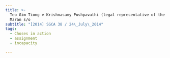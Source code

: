 ```yaml
---
title: >-
  Teo Gim Tiong v Krishnasamy Pushpavathi (legal representative of the estate of
  Maran s/o
subtitle: "[2014] SGCA 38 / 24\_July\_2014"
tags:
  - Choses in action
  - assignment
  - incapacity

---
```


